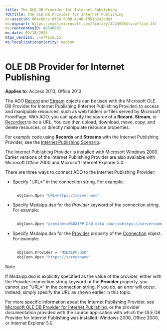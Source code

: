 ```yaml
---
title: The OLE DB Provider for Internet Publishing
TOCTitle: The OLE DB Provider for Internet Publishing
ms:assetid: 864e5ece-0f50-5d88-4c40-f951b2a2eded
ms:mtpsurl: https://msdn.microsoft.com/library/JJ249583(v=office.15)
ms:contentKeyID: 48546082
ms.date: 09/18/2015
mtps_version: v=office.15
ms.localizationpriority: medium
---
```


# OLE DB Provider for Internet Publishing

**Applies to**: Access 2013, Office 2013

The ADO [Record](record-object-ado.md) and [Stream](stream-object-ado.md) objects can be used with the Microsoft OLE DB Provider for Internet Publishing (Internet Publishing Provider) to access and manipulate resources, such as web folders or files served by Microsoft FrontPage. With ADO, you can specify the source of a **Record**, **Stream**, or [Recordset](recordset-object-ado.md) to be a URL. You can then upload, download, move, copy, and delete resources, or directly manipulate resource properties.

For example code using **Records** and **Streams** with the Internet Publishing Provider, see the [Internet Publishing Scenario](internet-publishing-scenario.md).

The Internet Publishing Provider is installed with Microsoft Windows 2000. Earlier versions of the Internet Publishing Provider are also available with Microsoft Office 2000 and Microsoft Internet Explorer 5.0.

There are three ways to connect ADO to the Internet Publishing Provider:

- Specify "URL=" in the connection string. For example:
    
  ```vb 
     
    objConn.Open "URL=https://servername" 
  ```

- Specify Msdaipp.dso for the *Provider* keyword of the connection string. For example:
    
  ```vb 
     
    objConn.Open "provider=MSDAIPP.DSO;data source=https://servername" 
  ```

- Specify Msdaipp.dso for the [Provider](provider-property-ado.md) property of the [Connection](connection-object-ado.md) object. For example:
    
  ```vb 
     
    objConn.Provider = "MSDAIPP.DSO" 
    objConn.Open "https://servername" 
  ```

> [!NOTE]
> If Msdaipp.dso is explicitly specified as the value of the provider, either with the *Provider* connection string keyword or the **Provider** property, you cannot use "URL=" in the connection string. If you do, an error will occur. Instead, simply specify the URL as shown earlier in this topic.

For more specific information about the Internet Publishing Provider, see [Microsoft OLE DB Provider for Internet Publishing](microsoft-ole-db-provider-for-internet-publishing.md), or the provider documentation provided with the source application with which the OLE DB Provider for Internet Publishing was installed: Windows 2000, Office 2000, or Internet Explorer 5.0.

